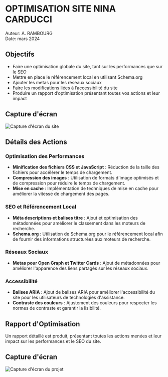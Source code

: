 # OPTIMISATION SITE NINA CARDUCCI

Auteur: A. RAMBOURG  
Date: mars 2024

## Objectifs

- Faire une optimisation globale du site, tant sur les performances que sur le SEO
- Mettre en place le référencement local en utilisant Schema.org
- Ajouter les metas pour les réseaux sociaux
- Faire les modifications liées à l’accessibilité du site
- Produire un rapport d’optimisation présentant toutes vos actions et leur impact

## Capture d'écran

![Capture d'écran du site](https://arno37.github.io/nina-carducci/photo.png)

## Détails des Actions

### Optimisation des Performances

- **Minification des fichiers CSS et JavaScript** : Réduction de la taille des fichiers pour accélérer le temps de chargement.
- **Compression des images** : Utilisation de formats d'image optimisés et de compression pour réduire le temps de chargement.
- **Mise en cache** : Implémentation de techniques de mise en cache pour améliorer la vitesse de chargement des pages.

### SEO et Référencement Local

- **Méta descriptions et balises titre** : Ajout et optimisation des métadonnées pour améliorer le classement dans les moteurs de recherche.
- **Schema.org** : Utilisation de Schema.org pour le référencement local afin de fournir des informations structurées aux moteurs de recherche.

### Réseaux Sociaux

- **Metas pour Open Graph et Twitter Cards** : Ajout de métadonnées pour améliorer l'apparence des liens partagés sur les réseaux sociaux.

### Accessibilité

- **Balises ARIA** : Ajout de balises ARIA pour améliorer l'accessibilité du site pour les utilisateurs de technologies d'assistance.
- **Contraste des couleurs** : Ajustement des couleurs pour respecter les normes de contraste et garantir la lisibilité.

## Rapport d'Optimisation

Un rapport détaillé est produit, présentant toutes les actions menées et leur impact sur les performances et le SEO du site.

## Capture d'écran

![Capture d'écran du projet](https://arno37.github.io/nina-carducci/photo.png)
